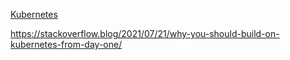 [Kubernetes](<../../../../4. Kubernetes/Kubernetes.md>)


https://stackoverflow.blog/2021/07/21/why-you-should-build-on-kubernetes-from-day-one/


